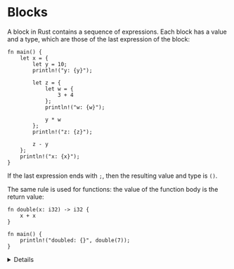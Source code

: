 # Blocks

A block in Rust contains a sequence of expressions.
Each block has a value and a type,
which are those of the last expression of the block:

```rust,editable
fn main() {
    let x = {
        let y = 10;
        println!("y: {y}");

        let z = {
            let w = {
                3 + 4
            };
            println!("w: {w}");

            y * w
        };
        println!("z: {z}");

        z - y
    };
    println!("x: {x}");
}
```

If the last expression ends with `;`, then the resulting value and type is `()`.

The same rule is used for functions: the value of the function body is the
return value:

```rust,editable
fn double(x: i32) -> i32 {
    x + x
}

fn main() {
    println!("doubled: {}", double(7));
}
```

<details>

Key Points:

- The point of this slide is to show that blocks have a type and value in Rust.
- You can show how the value of the block changes by changing the last line in the block. For instance, adding/removing a semicolon or using a `return`.

</details>
